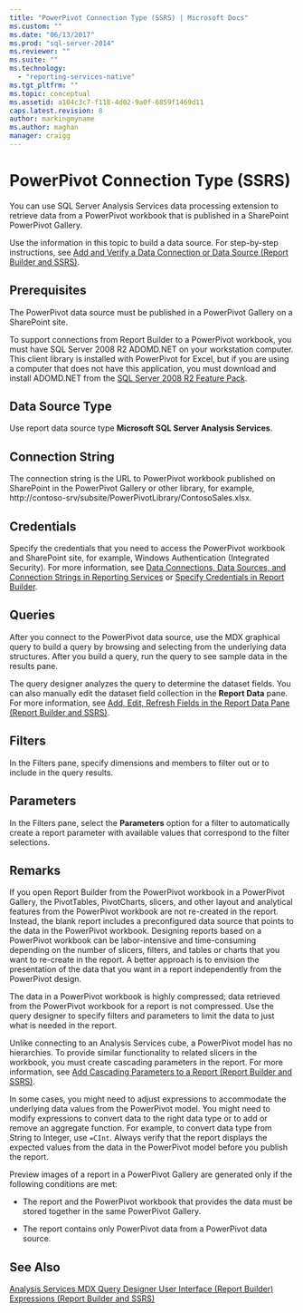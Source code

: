 ```yaml
---
title: "PowerPivot Connection Type (SSRS) | Microsoft Docs"
ms.custom: ""
ms.date: "06/13/2017"
ms.prod: "sql-server-2014"
ms.reviewer: ""
ms.suite: ""
ms.technology: 
  - "reporting-services-native"
ms.tgt_pltfrm: ""
ms.topic: conceptual
ms.assetid: a104c3c7-f118-4d02-9a0f-6859f1469d11
caps.latest.revision: 8
author: markingmyname
ms.author: maghan
manager: craigg
---
```

# PowerPivot Connection Type (SSRS)
  You can use SQL Server Analysis Services data processing extension to retrieve data from a PowerPivot workbook that is published in a SharePoint PowerPivot Gallery.  
  
 Use the information in this topic to build a data source. For step-by-step instructions, see [Add and Verify a Data Connection or Data Source &#40;Report Builder and SSRS&#41;](add-and-verify-a-data-connection-report-builder-and-ssrs.md).  
  
## Prerequisites  
 The PowerPivot data source must be published in a PowerPivot Gallery on a SharePoint site.  
  
 To support connections from Report Builder to a PowerPivot workbook, you must have SQL Server 2008 R2 ADOMD.NET on your workstation computer. This client library is installed with PowerPivot for Excel, but if you are using a computer that does not have this application, you must download and install ADOMD.NET from the [SQL Server 2008 R2 Feature Pack](http://go.microsoft.com/fwlink/?LinkId=192565).  
  
## Data Source Type  
 Use report data source type **Microsoft SQL Server Analysis Services**.  
  
## Connection String  
 The connection string is the URL to PowerPivot workbook published on SharePoint in the PowerPivot Gallery or other library, for example, http://contoso-srv/subsite/PowerPivotLibrary/ContosoSales.xlsx.  
  
## Credentials  
 Specify the credentials that you need to access the PowerPivot workbook and SharePoint site, for example, Windows Authentication (Integrated Security). For more information, see [Data Connections, Data Sources, and Connection Strings in Reporting Services](../data-connections-data-sources-and-connection-strings-in-reporting-services.md) or [Specify Credentials in Report Builder](../specify-credentials-in-report-builder.md).  
  
## Queries  
 After you connect to the PowerPivot data source, use the MDX graphical query to build a query by browsing and selecting from the underlying data structures. After you build a query, run the query to see sample data in the results pane.  
  
 The query designer analyzes the query to determine the dataset fields. You can also manually edit the dataset field collection in the **Report Data** pane. For more information, see [Add, Edit, Refresh Fields in the Report Data Pane &#40;Report Builder and SSRS&#41;](add-edit-refresh-fields-in-the-report-data-pane-report-builder-and-ssrs.md).  
  
## Filters  
 In the Filters pane, specify dimensions and members to filter out or to include in the query results.  
  
## Parameters  
 In the Filters pane, select the **Parameters** option for a filter to automatically create a report parameter with available values that correspond to the filter selections.  
  
## Remarks  
 If you open Report Builder from the PowerPivot workbook in a PowerPivot Gallery, the PivotTables, PivotCharts, slicers, and other layout and analytical features from the PowerPivot workbook are not re-created in the report. Instead, the blank report includes a preconfigured data source that points to the data in the PowerPivot workbook. Designing reports based on a PowerPivot workbook can be labor-intensive and time-consuming depending on the number of slicers, filters, and tables or charts that you want to re-create in the report. A better approach is to envision the presentation of the data that you want in a report independently from the PowerPivot design.  
  
 The data in a PowerPivot workbook is highly compressed; data retrieved from the PowerPivot workbook for a report is not compressed. Use the query designer to specify filters and parameters to limit the data to just what is needed in the report.  
  
 Unlike connecting to an Analysis Services cube, a PowerPivot model has no hierarchies. To provide similar functionality to related slicers in the workbook, you must create cascading parameters in the report. For more information, see [Add Cascading Parameters to a Report &#40;Report Builder and SSRS&#41;](../report-design/add-cascading-parameters-to-a-report-report-builder-and-ssrs.md).  
  
 In some cases, you might need to adjust expressions to accommodate the underlying data values from the PowerPivot model. You might need to modify expressions to convert data to the right data type or to add or remove an aggregate function. For example, to convert data type from String to Integer, use `=CInt`. Always verify that the report displays the expected values from the data in the PowerPivot model before you publish the report.  
  
 Preview images of a report in a PowerPivot Gallery are generated only if the following conditions are met:  
  
-   The report and the PowerPivot workbook that provides the data must be stored together in the same PowerPivot Gallery.  
  
-   The report contains only PowerPivot data from a PowerPivot data source.  
  
## See Also  
 [Analysis Services MDX Query Designer User Interface &#40;Report Builder&#41;](../analysis-services-mdx-query-designer-user-interface-report-builder.md)   
 [Expressions &#40;Report Builder and SSRS&#41;](../report-design/expressions-report-builder-and-ssrs.md)  
  
  
